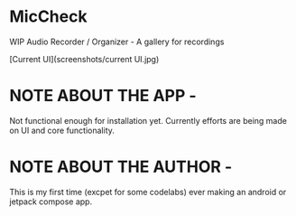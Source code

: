 # MicCheck
WIP Audio Recorder / Organizer - A gallery for recordings

[Current UI](screenshots/current UI.jpg)

# NOTE ABOUT THE APP - 

Not functional enough for installation yet. Currently efforts are being made on UI and core functionality.

# NOTE ABOUT THE AUTHOR - 

This is my first time (excpet for some codelabs) ever making an android or jetpack compose app. 
